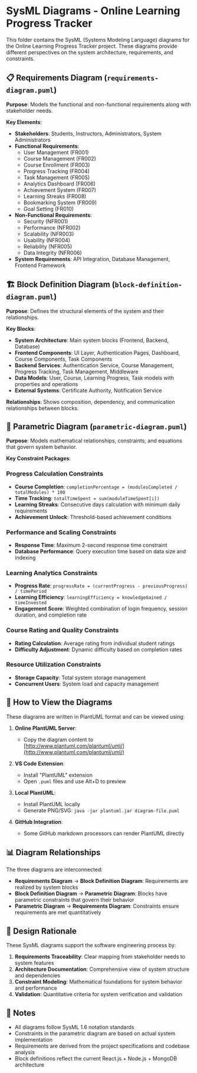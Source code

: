 # SysML Diagrams - Online Learning Progress Tracker

This folder contains the SysML (Systems Modeling Language) diagrams for the Online Learning Progress Tracker project. These diagrams provide different perspectives on the system architecture, requirements, and constraints.

## 📋 Requirements Diagram (`requirements-diagram.puml`)

**Purpose**: Models the functional and non-functional requirements along with stakeholder needs.

**Key Elements**:
- **Stakeholders**: Students, Instructors, Administrators, System Administrators
- **Functional Requirements**: 
  - User Management (FR001)
  - Course Management (FR002)
  - Course Enrollment (FR003)
  - Progress Tracking (FR004)
  - Task Management (FR005)
  - Analytics Dashboard (FR006)
  - Achievement System (FR007)
  - Learning Streaks (FR008)
  - Bookmarking System (FR009)
  - Goal Setting (FR010)
- **Non-Functional Requirements**:
  - Security (NFR001)
  - Performance (NFR002)
  - Scalability (NFR003)
  - Usability (NFR004)
  - Reliability (NFR005)
  - Data Integrity (NFR006)
- **System Requirements**: API Integration, Database Management, Frontend Framework

## 🏗️ Block Definition Diagram (`block-definition-diagram.puml`)

**Purpose**: Defines the structural elements of the system and their relationships.

**Key Blocks**:
- **System Architecture**: Main system blocks (Frontend, Backend, Database)
- **Frontend Components**: UI Layer, Authentication Pages, Dashboard, Course Components, Task Components
- **Backend Services**: Authentication Service, Course Management, Progress Tracking, Task Management, Middleware
- **Data Models**: User, Course, Learning Progress, Task models with properties and operations
- **External Systems**: Certificate Authority, Notification Service

**Relationships**: Shows composition, dependency, and communication relationships between blocks.

## 📐 Parametric Diagram (`parametric-diagram.puml`)

**Purpose**: Models mathematical relationships, constraints, and equations that govern system behavior.

**Key Constraint Packages**:

### Progress Calculation Constraints
- **Course Completion**: `completionPercentage = (modulesCompleted / totalModules) * 100`
- **Time Tracking**: `totalTimeSpent = sum(moduleTimeSpent[i])`
- **Learning Streaks**: Consecutive days calculation with minimum daily requirements
- **Achievement Unlock**: Threshold-based achievement conditions

### Performance and Scaling Constraints
- **Response Time**: Maximum 2-second response time constraint
- **Database Performance**: Query execution time based on data size and indexing

### Learning Analytics Constraints
- **Progress Rate**: `progressRate = (currentProgress - previousProgress) / timePeriod`
- **Learning Efficiency**: `learningEfficiency = knowledgeGained / timeInvested`
- **Engagement Score**: Weighted combination of login frequency, session duration, and completion rate

### Course Rating and Quality Constraints
- **Rating Calculation**: Average rating from individual student ratings
- **Difficulty Adjustment**: Dynamic difficulty based on completion rates

### Resource Utilization Constraints
- **Storage Capacity**: Total system storage management
- **Concurrent Users**: System load and capacity management

## 🔧 How to View the Diagrams

These diagrams are written in PlantUML format and can be viewed using:

1. **Online PlantUML Server**: 
   - Copy the diagram content to [http://www.plantuml.com/plantuml/uml/](http://www.plantuml.com/plantuml/uml/)

2. **VS Code Extension**: 
   - Install "PlantUML" extension
   - Open `.puml` files and use Alt+D to preview

3. **Local PlantUML**: 
   - Install PlantUML locally
   - Generate PNG/SVG: `java -jar plantuml.jar diagram-file.puml`

4. **GitHub Integration**: 
   - Some GitHub markdown processors can render PlantUML directly

## 📊 Diagram Relationships

The three diagrams are interconnected:
- **Requirements Diagram** → **Block Definition Diagram**: Requirements are realized by system blocks
- **Block Definition Diagram** → **Parametric Diagram**: Blocks have parametric constraints that govern their behavior
- **Parametric Diagram** → **Requirements Diagram**: Constraints ensure requirements are met quantitatively

## 🎯 Design Rationale

These SysML diagrams support the software engineering process by:
1. **Requirements Traceability**: Clear mapping from stakeholder needs to system features
2. **Architecture Documentation**: Comprehensive view of system structure and dependencies
3. **Constraint Modeling**: Mathematical foundations for system behavior and performance
4. **Validation**: Quantitative criteria for system verification and validation

## 📝 Notes

- All diagrams follow SysML 1.6 notation standards
- Constraints in the parametric diagram are based on actual system implementation
- Requirements are derived from the project specifications and codebase analysis
- Block definitions reflect the current React.js + Node.js + MongoDB architecture